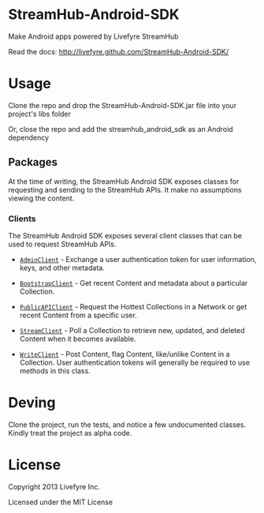StreamHub-Android-SDK
=====================

Make Android apps powered by Livefyre StreamHub

Read the docs: http://livefyre.github.com/StreamHub-Android-SDK/

# Usage

Clone the repo and drop the StreamHub-Android-SDK.jar file into your project's libs folder

Or, close the repo and add the streamhub_android_sdk as an Android dependency

## Packages

At the time of writing, the StreamHub Android SDK exposes classes for requesting and sending to the StreamHub APIs. It make no assumptions viewing the content.

### Clients

The StreamHub Android SDK exposes several client classes that can be used to request StreamHub APIs.

* [`AdminClient`](http://livefyre.github.com/StreamHub-Android-SDK/com/livefyre/streamhub_android_sdk/AdminClient.html) - Exchange a user authentication token for user information, keys, and other metadata.

* [`BootstrapClient`](http://livefyre.github.com/StreamHub-Android-SDK/com/livefyre/streamhub_android_sdk/BootstrapClient.html) - Get recent Content and metadata about a particular Collection.

* [`PublicAPIClient`](http://livefyre.github.com/StreamHub-Android-SDK/com/livefyre/streamhub_android_sdk/PublicAPIClient.html) - Request the Hottest Collections in a Network or get recent Content from a specific user.

* [`StreamClient`](http://livefyre.github.io/StreamHub-Android-SDK/com/livefyre/streamhub_android_sdk/StreamClient.html) - Poll a Collection to retrieve new, updated, and deleted Content when it becomes available.

* [`WriteClient`](http://livefyre.github.io/StreamHub-Android-SDK/com/livefyre/streamhub_android_sdk/WriteClient.html) - Post Content, flag Content, like/unlike Content in a Collection. User authentication tokens will generally be required to use methods in this class.

# Deving

Clone the project, run the tests, and notice a few undocumented classes. Kindly treat the project as alpha code.

# License

Copyright 2013 Livefyre Inc.

Licensed under the MIT License
